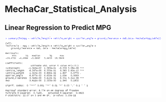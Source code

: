 # MechaCar_Statistical_Analysis

## Linear Regression to Predict MPG
![MechaCarMpg_Summary](https://github.com/Krystal313/MechaCar_Statistical_Analysis/blob/846e5d51e1dafaa4a28ec6c3716e59f941b571b8/Resources/MechaCarMpg_Summary.png)
